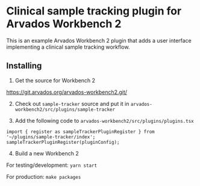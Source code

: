 # Clinical sample tracking plugin for Arvados Workbench 2

This is an example Arvados Workbench 2 plugin that adds a user
interface implementing a clinical sample tracking workflow.

## Installing

1. Get the source for Workbench 2

https://git.arvados.org/arvados-workbench2.git/

2. Check out `sample-tracker` source and put it in `arvados-workbench2/src/plugins/sample-tracker`

3. Add the following code to `arvados-workbench2/src/plugins/plugins.tsx`

```
import { register as sampleTrackerPluginRegister } from '~/plugins/sample-tracker/index';
sampleTrackerPluginRegister(pluginConfig);
```

4. Build a new Workbench 2

For testing/development: `yarn start`

For production: `make packages`
